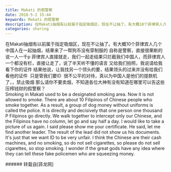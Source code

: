 ```yaml
---
title: Makati 的假警察
date: 2018-5-2 15:44
keywords: Makati 的假警察
description: 在Makati抽烟有以前属于指定吸烟区，现在不让抽了。有大概10个菲律宾人几个中国人在一起抽烟，结果来了一帮狗币没有穿制服的 自称是警察，直接很果断的说一人一千p 菲律宾人直接就走，我们一起走结果只拦截我们中国人，而菲律宾人一个都没有栏，直接让走了，说了半天听不懂的语言 又给我们拍照，我说请给我看下你的证件 结果他说，让我找另一个领头的要，结果领头的过来并没有给我们看他的证件  只是管我们要ID  很不公平的对待，真以为中国人是他们的提款机了，，禁止吸烟 那么请你不要卖烟，不知道各位大神有没有知道在哪里可以告这些压榨钱财的假警察？Smoking in Makati used to be a designated smoking area. Now it is not allowed to smoke. There are about 10 Filipinos of Chinese people who smoke together. As a result, a group of dog money without uniforms is called the police. It is directly and decisively that one person one thousand P Filipinos go directly. We walk together to intercept only our Chinese, and the Filipinos have no column, let go and say half a day. I would like to take a picture of us again. I said please show me your certificate. He said, let me find another leader. The result of the lead did not show us his documents. It's just that we want ID to be very unfair. I think the Chinese are their cash machines, and no smoking, so do not sell cigarettes, so please do not sell cigarettes, so stop smoking. I wonder if the great gods have any idea where they can tell these fake policemen who are squeezing money.
categories: sharing
---
```

<td class="t_f" id="postmessage_1301289">

在Makati抽烟有以前属于指定吸烟区，现在不让抽了。有大概10个菲律宾人几个中国人在一起抽烟，结果来了一帮狗币没有穿制服的 自称是警察，直接很果断的说一人一千p 菲律宾人直接就走，我们一起走结果只拦截我们中国人，而菲律宾人一个都没有栏，直接让走了，说了半天听不懂的语言 又给我们拍照，我说请给我看下你的证件 结果他说，让我找另一个领头的要，结果领头的过来并没有给我们看他的证件  只是管我们要ID  很不公平的对待，真以为中国人是他们的提款机了，，禁止吸烟 那么请你不要卖烟，不知道各位大神有没有知道在哪里可以告这些压榨钱财的假警察？<br/>
Smoking in Makati used to be a designated smoking area. Now it is not allowed to smoke. There are about 10 Filipinos of Chinese people who smoke together. As a result, a group of dog money without uniforms is called the police. It is directly and decisively that one person one thousand P Filipinos go directly. We walk together to intercept only our Chinese, and the Filipinos have no column, let go and say half a day. I would like to take a picture of us again. I said please show me your certificate. He said, let me find another leader. The result of the lead did not show us his documents. It's just that we want ID to be very unfair. I think the Chinese are their cash machines, and no smoking, so do not sell cigarettes, so please do not sell cigarettes, so stop smoking. I wonder if the great gods have any idea where they can tell these fake policemen who are squeezing money.<br/>
</td>
###### 转载自[菲龙网]